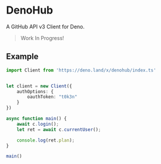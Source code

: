 # DenoHub

A GitHub API v3 Client for Deno.

> Work In Progress!

## Example

```ts
import Client from 'https://deno.land/x/denohub/index.ts'


let client = new Client({
    authOptions: {
        oauthToken: "t0k3n"
    }
})

async function main() {
    await c.login();
    let ret = await c.currentUser();

    console.log(ret.plan);
}

main()
```

